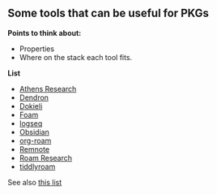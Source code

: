## Some tools that can be useful for PKGs

**Points to think about:**
* Properties
* Where on the stack each tool fits.

**List**
* [Athens Research](https://github.com/athensresearch/athens)
* [Dendron](https://dendron.so/)
* [Dokieli](https://dokie.li/)
* [Foam](https://foambubble.github.io/foam/)
* [logseq](https://logseq.com/)
* [Obsidian](https://obsidian.md/)
* [org-roam](https://www.orgroam.com/)
* [Remnote](https://www.remnote.io/)
* [Roam Research](https://roamresearch.com/)
* [tiddlyroam](https://tiddlyroam.org/)

See also [this list](https://www.notion.so/Artificial-Brain-Networked-with-linear-notebook-app-a131b468fc6f43218fb8105430304709)
